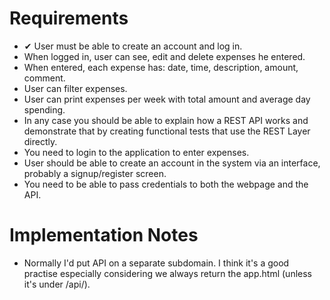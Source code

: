 # Requirements

- ✔ User must be able to create an account and log in.
- When logged in, user can see, edit and delete expenses he entered.
- When entered, each expense has: date, time, description, amount, comment.
- User can filter expenses.
- User can print expenses per week with total amount and average day spending.
- In any case you should be able to explain how a REST API works and demonstrate that by creating functional tests that use the REST Layer directly.
- You need to login to the application to enter expenses.
- User should be able to create an account in the system via an interface, probably a signup/register screen.
- You need to be able to pass credentials to both the webpage and the API.

# Implementation Notes

- Normally I'd put API on a separate subdomain. I think it's a good practise especially considering we always return the app.html (unless it's under /api/).

